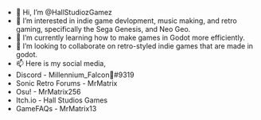 - 👋 Hi, I’m @HallStudiozGamez
- 👀 I’m interested in indie game devlopment, music making, and retro gaming, specifically the Sega Genesis, and Neo Geo.
- 🌱 I’m currently learning how to make games in Godot more efficiently.
- 💞️ I’m looking to collaborate on retro-styled indie games that are made in godot.
- 📫 Here is my social media,
- Discord - Millennium_Falcon🎏#9319
- Sonic Retro Forums - MrMatrix
- Osu! - MrMatrix256
- Itch.io - Hall Studios Games
- GameFAQs - MrMatrix13
<!---
HallStudiozGamez/HallStudiozGamez is a ✨ special ✨ repository because its `README.md` (this file) appears on your GitHub profile.
You can click the Preview link to take a look at your changes.
--->
